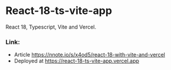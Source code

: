 # React-18-ts-vite-app

React 18, Typescript, Vite and Vercel.

### Link:

- Article https://nnote.io/s/x4od5/react-18-with-vite-and-vercel
- Deployed at https://react-18-ts-vite-app.vercel.app